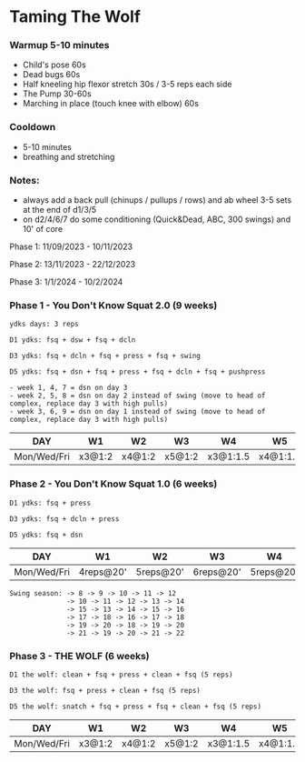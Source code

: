 
# Taming The Wolf

### Warmup 5-10 minutes

- Child's pose 60s
- Dead bugs 60s
- Half kneeling hip flexor stretch 30s / 3-5 reps each side
- The Pump 30-60s
- Marching in place (touch knee with elbow) 60s

### Cooldown
- 5-10 minutes
- breathing and stretching

### Notes:
- always add a back pull (chinups / pullups / rows) and ab wheel 3-5 sets at the end of d1/3/5
- on d2/4/6/7 do some conditioning (Quick&Dead, ABC, 300 swings) and 10' of core

Phase 1: 11/09/2023 - 10/11/2023

Phase 2: 13/11/2023 - 22/12/2023

Phase 3: 1/1/2024 - 10/2/2024 

### Phase 1 - You Don't Know Squat 2.0 (9 weeks)
```
ydks days: 3 reps

D1 ydks: fsq + dsw + fsq + dcln

D3 ydks: fsq + dcln + fsq + press + fsq + swing

D5 ydks: fsq + dsn + fsq + press + fsq + dcln + fsq + pushpress

- week 1, 4, 7 = dsn on day 3
- week 2, 5, 8 = dsn on day 2 instead of swing (move to head of complex, replace day 3 with high pulls)
- week 3, 6, 9 = dsn on day 1 instead of swing (move to head of complex, replace day 3 with high pulls)
```

DAY | W1 | W2 | W3 | W4 | W5 | W6 | W7 | W8 | W9
--- | --- | --- | --- | --- | --- | --- | --- | --- | --- 
Mon/Wed/Fri | x3@1:2 | x4@1:2 | x5@1:2 | x3@1:1.5 | x4@1:1.5 | x5@1:1.5 | x3@1:1 | x4@1:1 | x5@1:1

### Phase 2 - You Don't Know Squat 1.0 (6 weeks)
```
D1 ydks: fsq + press

D3 ydks: fsq + dcln + press

D5 ydks: fsq + dsn
```

DAY | W1 | W2 | W3 | W4 | W5 | W6
--- | --- | --- | --- | --- | --- | ---
Mon/Wed/Fri | 4reps@20' | 5reps@20' | 6reps@20' | 5reps@20' | 6reps@20' | 7reps@20'

```
Swing season: -> 8 -> 9 -> 10 -> 11 -> 12
              -> 10 -> 11 -> 12 -> 13 -> 14
              -> 15 -> 13 -> 14 -> 15 -> 16
              -> 17 -> 18 -> 16 -> 17 -> 18
              -> 19 -> 20 -> 18 -> 19 -> 20
              -> 21 -> 19 -> 20 -> 21 -> 22
```

### Phase 3 - THE WOLF (6 weeks)
```
D1 the wolf: clean + fsq + press + clean + fsq (5 reps)

D3 the wolf: fsq + press + clean + fsq (5 reps)

D5 the wolf: snatch + fsq + press + fsq + clean + fsq (5 reps)
```

DAY | W1 | W2 | W3 | W4 | W5 | W6
--- | --- | --- | --- | --- | --- | ---
Mon/Wed/Fri | x3@1:2 | x4@1:2 | x5@1:2 | x3@1:1.5 | x4@1:1.5 | x5@1:1.5
